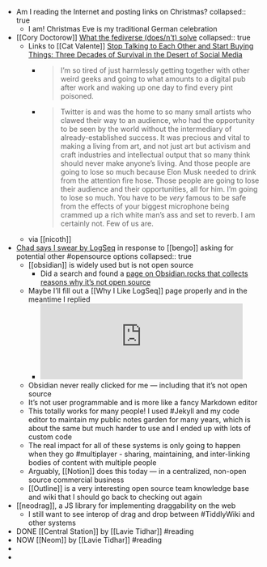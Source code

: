 - Am I reading the Internet and posting links on Christmas?
  collapsed:: true
	- I am! Christmas Eve is my traditional German celebration
- [[Cory Doctorow]] [What the fediverse (does/n't) solve](https://pluralistic.net/2022/12/23/semipermeable-membranes/#free-as-in-puppies)
  collapsed:: true
	- Links to [[Cat Valente]] [Stop Talking to Each Other and Start Buying Things: Three Decades of Survival in the Desert of Social Media](https://catvalente.substack.com/p/stop-talking-to-each-other-and-start)
		- > I’m so tired of just harmlessly getting together with other weird geeks and going to what amounts to a digital pub after work and waking up one day to find every pint poisoned.
		- > Twitter is and was the home to so many small artists who clawed their way to an audience, who had the opportunity to be seen by the world without the intermediary of already-established success. It was precious and vital to making a living from art, and not just art but activism and craft industries and intellectual output that so many think should never make anyone’s living. And those people are going to lose so much because Elon Musk needed to drink from the attention fire hose. Those people are going to lose their audience and their opportunities, all for him. I’m going to lose so much. You have to be *very* famous to be safe from the effects of your biggest microphone being crammed up a rich white man’s ass and set to reverb. I am certainly not. Few of us are.
	- via [[nicoth]]
- [Chad says I swear by LogSeq](https://indieweb.social/@chadkoh/109578052048693366) in response to [[bengo]] asking for potential other #opensource options
  collapsed:: true
	- [[obsidian]] is widely used but is not open source
		- Did a search and found a [page on Obsidian.rocks that collects reasons why it’s not open source](https://obsidian.rocks/why-isnt-obsidian-open-source/)
	- Maybe I’ll fill out a [[Why I Like LogSeq]] page properly and in the meantime I replied
		- <iframe src="https://toolsforthought.rocks/@boris/109578366721863061/embed" class="mastodon-embed" style="max-width: 100%; border: 0" width="400" height=“650” allowfullscreen="allowfullscreen"></iframe><script src="https://toolsforthought.rocks/embed.js" async="async"></script>
	- Obsidian never really clicked for me — including that it’s not open source
	- It’s not user programmable and is more like a fancy Markdown editor
	- This totally works for many people! I used #Jekyll and my code editor to maintain my public notes garden for many years, which is about the same but much harder to use and I ended up with lots of custom code
	- The real impact for all of these systems is only going to happen when they go #multiplayer - sharing, maintaining, and inter-linking bodies of content with multiple people
	- Arguably, [[Notion]] does this today — in a centralized, non-open source commercial business
	- [[Outline]] is a very interesting open source team knowledge base and wiki that I should go back to checking out again
- [[neodrag]], a JS library for implementing draggability on the web
	- I still want to see interop of drag and drop between #TiddlyWiki and other systems
- DONE [[Central Station]] by [[Lavie Tidhar]] #reading
- NOW [[Neom]] by [[Lavie Tidhar]] #reading
-
-